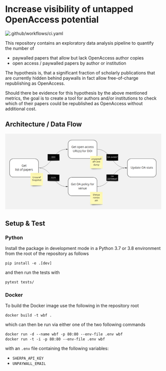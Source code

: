 # Increase visibility of untapped OpenAccess potential

![.github/workflows/ci.yaml](https://github.com/erkannt/wissenschaftsbefreiungsfront/workflows/.github/workflows/ci.yaml/badge.svg)

This repository contains an exploratory data analysis pipeline to quantify the number of
- paywalled papers that allow but lack OpenAccess author copies
- open access / paywalled papers by author or institution

The hypothesis is, that a significant fraction of scholarly publications that are
currently hidden behind paywalls in fact allow free-of-charge republishing as
OpenAccess.

Should there be evidence for this hypothesis by the above mentioned metrics, the goal is
to create a tool for authors and/or institutions to check which of their papers could be
republished as OpenAccess without additional cost.


## Architecture / Data Flow

![img](./assets/data_flow.png)


## Setup & Test

### Python

Install the package in development mode in a Python 3.7 or 3.8 environment from the root
of the repository as follows

```
pip install -e .[dev]
```

and then run the tests with

```bash
pytest tests/
```

### Docker

To build the Docker image use the following in the repository root
```
docker build -t wbf .
```
which can then be run via either one of the two following commands
```
docker run -d --name wbf -p 80:80 --env-file .env wbf
docker run -t -i -p 80:80 --env-file .env wbf
```
with an `.env` file containing the following variables:
* `SHERPA_API_KEY`
* `UNPAYWALL_EMAIL`
